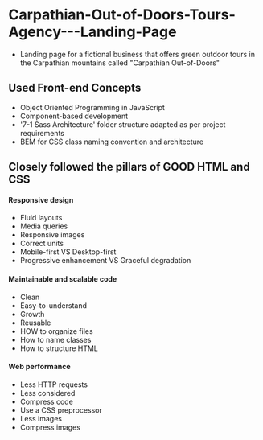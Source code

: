 # Carpathian-Out-of-Doors-Tours-Agency---Landing-Page

* Landing page for a fictional business that offers green outdoor tours in the Carpathian mountains called "Carpathian Out-of-Doors"

## Used Front-end Concepts
* Object Oriented Programming in JavaScript
* Component-based development
* '7-1 Sass Architecture' folder structure adapted as per project requirements
* BEM for CSS class naming convention and architecture

## Closely followed the pillars of GOOD HTML and CSS
#### Responsive design
* Fluid layouts
* Media queries
* Responsive images
* Correct units
* Mobile-first VS Desktop-first
* Progressive enhancement VS Graceful degradation
#### Maintainable and scalable code
* Clean
* Easy-to-understand
* Growth
* Reusable
* HOW to organize files
* How to name classes
* How to structure HTML
#### Web performance
* Less HTTP requests
* Less considered
* Compress code
* Use a CSS preprocessor
* Less images
* Compress images